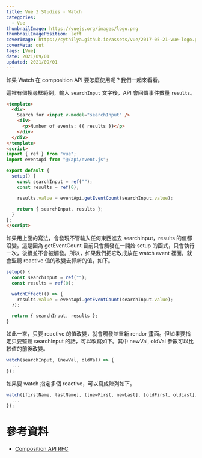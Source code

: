 ```yaml
---
title: Vue 3 Studies - Watch
categories:
  - Vue
thumbnailImage: https://vuejs.org/images/logo.png
thumbnailImagePosition: left
coverImage: https://cythilya.github.io/assets/vue/2017-05-21-vue-logo.png
coverMeta: out
tags: [Vue]
date: 2021/09/01
updated: 2021/09/01
---
```


如果 Watch 在 composition API 要怎麼使用呢？我們一起來看看。

<!--more-->

這裡有個搜尋框範例，輸入 `searchInput` 文字後，API 會回傳事件數量 `results`。

```html
<template>
  <div>
    Search for <input v-model="searchInput" />
    <div>
      <p>Number of events: {{ results }}</p>
    </div>
  </div>
</template>
<script>
import { ref } from "vue";
import eventApi from "@/api/event.js";

export default {
  setup() {
    const searchInput = ref("");
    const results = ref(0);

    results.value = eventApi.getEventCount(searchInput.value);

    return { searchInput, results };
  }
};
</script>
```

如果用上面的寫法，會發現不管輸入任何東西進去 searchInput，results 的值都沒變。這是因為 getEventCount 目前只會觸發在一開始 setup 的函式，只會執行一次，後續並不會被觸發。所以，如果我們把它改成放在 watch event 裡面，就會監聽 reactive 值的改變去抓新的值，如下。

```js
setup() {
  const searchInput = ref("");
  const results = ref(0);

  watchEffect(() => {
    results.value = eventApi.getEventCount(searchInput.value);
  });

  return { searchInput, results };
}
```

如此一來，只要 reactive 的值改變，就會觸發並重新 rendor 畫面。但如果要指定只要監聽 searchInput 的話，可以改寫如下。其中 newVal, oldVal 參數可以比較值的前後改變。

```js
watch(searchInput, (newVal, oldVal) => {
  ...
});
```

如果要 watch 指定多個 reactive，可以寫成陣列如下。

```js
watch([firstName, lastName], ([newFirst, newLast], [oldFirst, oldLast]) => {
  ...
});
```

# 參考資料

* [Composition API RFC](https://composition-api.vuejs.org/)